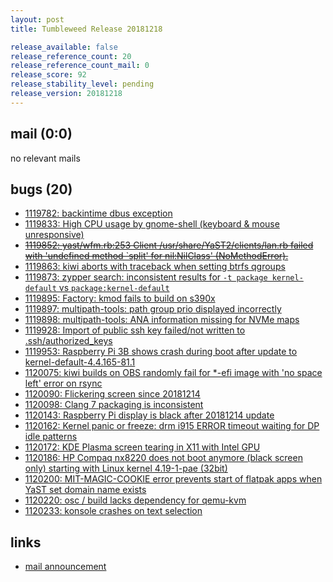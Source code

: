 ```yaml
---
layout: post
title: Tumbleweed Release 20181218

release_available: false
release_reference_count: 20
release_reference_count_mail: 0
release_score: 92
release_stability_level: pending
release_version: 20181218
---
```


## mail (0:0)

no relevant mails

## bugs (20)

<!--more-->

- [1119782: backintime dbus exception](https://bugzilla.opensuse.org/show_bug.cgi?id=1119782)
- [1119833: High CPU usage by gnome-shell (keyboard & mouse unresponsive)](https://bugzilla.opensuse.org/show_bug.cgi?id=1119833)
- ~~[1119852: yast/wfm.rb:253 Client /usr/share/YaST2/clients/lan.rb failed with 'undefined method `split' for nil:NilClass' (NoMethodError).](https://bugzilla.opensuse.org/show_bug.cgi?id=1119852)~~
- [1119863: kiwi aborts with traceback when setting btrfs qgroups](https://bugzilla.opensuse.org/show_bug.cgi?id=1119863)
- [1119873: zypper search: inconsistent results for `-t package kernel-default` vs `package:kernel-default`](https://bugzilla.opensuse.org/show_bug.cgi?id=1119873)
- [1119895: Factory: kmod fails to build on s390x](https://bugzilla.opensuse.org/show_bug.cgi?id=1119895)
- [1119897: multipath-tools: path group prio displayed incorrectly](https://bugzilla.opensuse.org/show_bug.cgi?id=1119897)
- [1119898: multipath-tools: ANA information missing for NVMe maps](https://bugzilla.opensuse.org/show_bug.cgi?id=1119898)
- [1119928: Import of public ssh key failed/not written to .ssh/authorized_keys](https://bugzilla.opensuse.org/show_bug.cgi?id=1119928)
- [1119953: Raspberry Pi 3B shows crash during boot after update to kernel-default-4.4.165-81.1](https://bugzilla.opensuse.org/show_bug.cgi?id=1119953)
- [1120075: kiwi builds on OBS randomly fail for *-efi image with 'no space left' error on rsync](https://bugzilla.opensuse.org/show_bug.cgi?id=1120075)
- [1120090: Flickering screen since 20181214](https://bugzilla.opensuse.org/show_bug.cgi?id=1120090)
- [1120098: Clang 7 packaging is inconsistent](https://bugzilla.opensuse.org/show_bug.cgi?id=1120098)
- [1120143: Raspberry Pi display is black after 20181214 update](https://bugzilla.opensuse.org/show_bug.cgi?id=1120143)
- [1120162: Kernel panic or freeze: drm i915 ERROR timeout waiting for DP idle patterns](https://bugzilla.opensuse.org/show_bug.cgi?id=1120162)
- [1120172: KDE Plasma screen tearing in X11 with Intel GPU](https://bugzilla.opensuse.org/show_bug.cgi?id=1120172)
- [1120186: HP Compaq nx8220 does not boot anymore (black screen only) starting with Linux kernel 4.19-1-pae (32bit)](https://bugzilla.opensuse.org/show_bug.cgi?id=1120186)
- [1120200: MIT-MAGIC-COOKIE error prevents start of flatpak apps when YaST set domain name exists](https://bugzilla.opensuse.org/show_bug.cgi?id=1120200)
- [1120220: osc / build lacks dependency for qemu-kvm](https://bugzilla.opensuse.org/show_bug.cgi?id=1120220)
- [1120233: konsole crashes on text selection](https://bugzilla.opensuse.org/show_bug.cgi?id=1120233)



## links

- [mail announcement](https://lists.opensuse.org/opensuse-factory/2018-12/msg00143.html)
